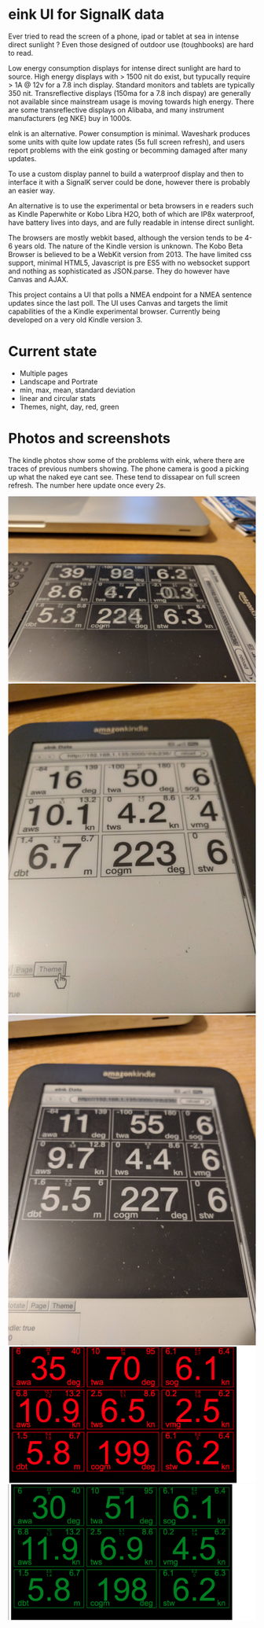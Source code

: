 # eink UI for SignalK data

Ever tried to read the screen of a phone, ipad or tablet at sea in intense direct sunlight ? Even those designed of outdoor use (toughbooks) are hard to read.

Low energy consumption displays for intense direct sunlight are hard to source. High energy displays with > 1500 nit  do exist, but typucally require > 1A @ 12v for a 7.8 inch display. Standard monitors and tablets are typically 350 nit.
Transreflective displays (150ma for a 7.8 inch dispay) are generally not available since mainstream usage is moving towards high energy. There are some transreflective displays on Alibaba, and many instrument manufacturers (eg NKE) buy in 1000s.

eInk is an alternative. Power consumption is minimal. Waveshark produces some units with quite low update rates (5s full screen refresh), and users report problems with the eink gosting or becomming damaged after many updates.

To use a custom display pannel to build a waterproof display and then to interface it with a SignalK server could be done, however there is probably an easier way.

An alternative is to use the experimental or beta browsers  in e readers such as Kindle Paperwhite or Kobo Libra H2O, both of which are IP8x waterproof, have battery lives into days, and are fully readable in intense direct sunlight. 

The browsers are mostly webkit based, although the version tends to be 4-6 years old. The nature of the Kindle version is unknown. The Kobo Beta Browser is believed to be a WebKit version from 2013. The have limited css support, minimal HTML5, Javascript is pre ES5 with no websocket support and nothing as sophisticated as JSON.parse. They do however have Canvas and AJAX.

This project contains a UI that polls a NMEA endpoint for a NMEA sentence updates since the last poll. The UI uses Canvas and targets the limit capabilities of the a Kindle experimental browser. Currently being developed on a very old Kindle version 3.

# Current state

* Multiple pages
* Landscape and Portrate
* min, max, mean, standard deviation
* linear and circular stats
* Themes, night, day, red, green

# Photos and screenshots

The kindle photos show some of the problems with eink, where there are traces of previous numbers showing. The phone camera is good a picking up what the naked eye cant see. These tend to dissapear on full screen refresh. The number here update once every 2s.

![Kindle](screenshots/k1.jpg)
![Kindle](screenshots/k2.jpg)
![Kindle](screenshots/k3.jpg)
![Chrome](screenshots/c1.png)
![Chrome](screenshots/c2.png)
